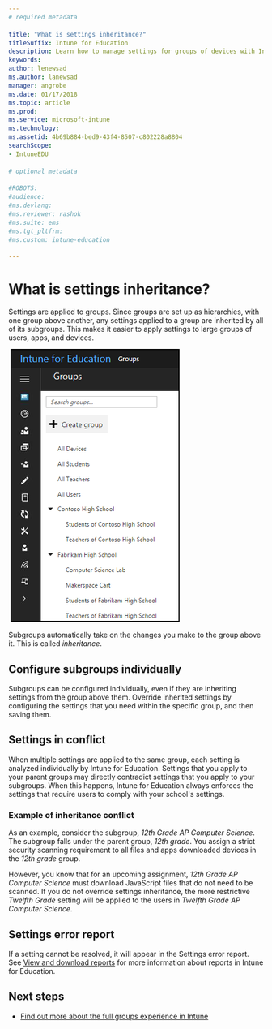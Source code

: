 ```yaml
---
# required metadata

title: "What is settings inheritance?"
titleSuffix: Intune for Education
description: Learn how to manage settings for groups of devices with Intune for Education.
keywords:
author: lenewsad
ms.author: lanewsad
manager: angrobe
ms.date: 01/17/2018
ms.topic: article
ms.prod:
ms.service: microsoft-intune
ms.technology:
ms.assetid: 4b69b884-bed9-43f4-8507-c802228a8804
searchScope:
- IntuneEDU

# optional metadata

#ROBOTS:
#audience:
#ms.devlang:
#ms.reviewer: rashok
#ms.suite: ems
#ms.tgt_pltfrm:
#ms.custom: intune-education

---
```


# What is settings inheritance?

Settings are applied to groups. Since groups are set up as hierarchies, with one group above another, any settings applied to a group are inherited by all of its subgroups. This makes it easier to apply settings to large groups of users, apps, and devices.

  ![A tree of groups of and subgroups.](./media/groups-002-inheritance.png)

Subgroups automatically take on the changes you make to the group above it. This is called _inheritance_.

## Configure subgroups individually 

Subgroups can be configured individually, even if they are inheriting settings from the group above them. Override inherited settings by configuring the settings that you need within the specific group, and then saving them.

## Settings in conflict

When multiple settings are applied to the same group, each setting is analyzed individually by Intune for Education. Settings that you apply to your parent groups may directly contradict settings that you apply to your subgroups. When this happens, Intune for Education always enforces the settings that require users to comply with your school's settings.  

### Example of inheritance conflict  

As an example, consider the subgroup, *12th Grade AP Computer Science*. The subgroup falls under the parent group, *12th grade*. You assign a strict security scanning requirement to all files and apps downloaded devices in the *12th grade* group.

However, you know that for an upcoming assignment, *12th Grade AP Computer Science* must download JavaScript files that do not need to be scanned. If you do not override settings inheritance, the more restrictive *Twelfth Grade* setting will be applied to the users in *Twelfth Grade AP Computer Science*.

## Settings error report

If a setting cannot be resolved, it will appear in the Settings error report. See [View and download reports](what-are-reports.md) for more information about reports in Intune for Education.

## Next steps

  - [Find out more about the full groups experience in Intune](https://docs.microsoft.com/intune/deploy-use/use-groups-to-manage-users-and-devices-with-microsoft-intune)
